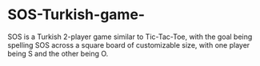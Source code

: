 # SOS-Turkish-game-
SOS is a Turkish 2-player game similar to Tic-Tac-Toe, with the goal being spelling SOS across a square board of customizable size, with one player being S and the other being O.
